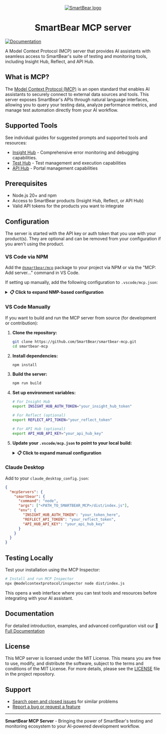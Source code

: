<div align="center">
  <a href="https://www.smartbear.com">
    <picture>
      <source media="(prefers-color-scheme: dark)" srcset="https://assets.smartbear.com/m/79b99a7ff9c81a9a/original/SmartBear-Logo_Dark-Mode.svg">
      <img alt="SmartBear logo" src="https://assets.smartbear.com/m/105001cc5db1e0bf/original/SmartBear-Logo_Light-Mode.svg">
    </picture>
  </a>
  <h1>SmartBear MCP server</h1>
</div>

[![Documentation](https://img.shields.io/badge/documentation-latest-blue.svg)](https://developer.smartbear.com/smartbear-mcp)

A Model Context Protocol (MCP) server that provides AI assistants with seamless access to SmartBear's suite of testing and monitoring tools, including Insight Hub, Reflect, and API Hub.

## What is MCP?

The [Model Context Protocol (MCP)](https://modelcontextprotocol.io/introduction) is an open standard that enables AI assistants to securely connect to external data sources and tools. This server exposes SmartBear's APIs through natural language interfaces, allowing you to query your testing data, analyze performance metrics, and manage test automation directly from your AI workflow.

## Supported Tools

See individual guides for suggested prompts and supported tools and resources:

- [Insight Hub](https://developer.smartbear.com/smartbear-mcp/docs/insight-hub-integration) - Comprehensive error monitoring and debugging capabilities.
- [Test Hub](https://developer.smartbear.com/smartbear-mcp/docs/test-hub-integration) - Test management and execution capabilities
- [API Hub](https://developer.smartbear.com/smartbear-mcp/docs/api-hub-integration) - Portal management capabilities


## Prerequisites

- Node.js 20+ and npm
- Access to SmartBear products (Insight Hub, Reflect, or API Hub)
- Valid API tokens for the products you want to integrate

## Configuration

The server is started with the API key or auth token that you use with your product(s). They are optional and can be removed from your configuration if you aren't using the product.

### VS Code via NPM 

Add the [`@smartbear/mcp`](https://www.npmjs.com/package/@smartbear/mcp) package to your project via NPM or via the "MCP: Add server…" command in VS Code.

If setting up manually, add the following configuration to `.vscode/mcp.json`:

<details>
<summary><strong>📋 Click to expand NMP-based configuration</strong></summary>
```json
{
  "servers": {
    "smartbear": {
      "type": "stdio",
      "command": "npx",
      "args": [
        "-y",
        "@smartbear/mcp@latest"
      ],
      "env": {
        "INSIGHT_HUB_AUTH_TOKEN": "${input:insight_hub_auth_token}",
        "INSIGHT_HUB_PROJECT_API_KEY": "${input:insight_hub_project_api_key}",
        "REFLECT_API_TOKEN": "${input:reflect_api_token}",
        "API_HUB_API_KEY": "${input:api_hub_api_key}"
      }
    }
  },
  "inputs": [
      {
         "id": "insight_hub_auth_token",
         "type": "promptString",
         "description": "Insight Hub Auth Token - leave blank to disable Insight Hub tools",
         "password": true
      },
      {
         "id": "insight_hub_project_api_key",
         "type": "promptString",
         "description": "Insight Hub Project API Key - for single project interactions",
         "password": false
      },
      {
         "id": "reflect_api_token",
         "type": "promptString",
         "description": "Reflect API Token - leave blank to disable Reflect tools",
         "password": true
      },
      {
         "id": "api_hub_api_key",
         "type": "promptString",
         "description": "API Hub API Key - leave blank to disable API Hub tools",
         "password": true
      }
  ]
}
```
</details>

### VS Code Manually

If you want to build and run the MCP server from source (for development or contribution):

1. **Clone the repository:**
   ```bash
   git clone https://github.com/SmartBear/smartbear-mcp.git
   cd smartbear-mcp
   ```

2. **Install dependencies:**
   ```bash
   npm install
   ```

3. **Build the server:**
   ```bash
   npm run build
   ```

4. **Set up environment variables:**
   ```bash
   # For Insight Hub
   export INSIGHT_HUB_AUTH_TOKEN="your_insight_hub_token"
   
   # For Reflect (optional)
   export REFLECT_API_TOKEN="your_reflect_token"
   
   # For API Hub (optional)
   export API_HUB_API_KEY="your_api_hub_key"
   ```

5. **Update your `.vscode/mcp.json` to point to your local build:**
    <details>
    <summary><strong>📋 Click to expand manual configuration</strong></summary>
    ```json
    {
    "servers": {
        "smartbear": {
        "type": "stdio",
        "command": "node",
        "args": ["<PATH_TO_SMARTBEAR_MCP>/dist/index.js"],
        "env": {
            "INSIGHT_HUB_AUTH_TOKEN": "${input:insight_hub_auth_token}",
            "INSIGHT_HUB_PROJECT_API_KEY": "${input:insight_hub_project_api_key}",
            "REFLECT_API_TOKEN": "${input:reflect_api_token}",
            "API_HUB_API_KEY": "${input:api_hub_api_key}"
        }
        }
    },
    "inputs": [
        {
            "id": "insight_hub_auth_token",
            "type": "promptString",
            "description": "Insight Hub Auth Token - leave blank to disable Insight Hub tools",
            "password": true
        },
        {
            "id": "insight_hub_project_api_key",
            "type": "promptString",
            "description": "Insight Hub Project API Key - for single project interactions",
            "password": false
        },
        {
            "id": "reflect_api_token",
            "type": "promptString",
            "description": "Reflect API Token - leave blank to disable Reflect tools",
            "password": true
        },
        {
            "id": "api_hub_api_key",
            "type": "promptString",
            "description": "API Hub API Key - leave blank to disable API Hub tools",
            "password": true
        }
    ]
    }
    ```
    </details>

### Claude Desktop
Add to your `claude_desktop_config.json`:

```json
{
  "mcpServers": {
    "smartbear": {
      "command": "node",
      "args": ["<PATH_TO_SMARTBEAR_MCP>/dist/index.js"],
      "env": {
        "INSIGHT_HUB_AUTH_TOKEN": "your_token_here",
        "REFLECT_API_TOKEN": "your_reflect_token",
        "API_HUB_API_KEY": "your_api_hub_key"
      }
    }
  }
}
```

## Testing Locally

Test your installation using the MCP Inspector:

```bash
# Install and run MCP Inspector
npx @modelcontextprotocol/inspector node dist/index.js
```

This opens a web interface where you can test tools and resources before integrating with your AI assistant.

## Documentation

For detailed introduction, examples, and advanced configuration visit our 📖 [Full Documentation](https://developer.smartbear.com/smartbear-mcp)

## License

This MCP server is licensed under the MIT License. This means you are free to use, modify, and distribute the software, subject to the terms and conditions of the MIT License. For more details, please see the [LICENSE](LICENSE.txt) file in the project repository.

## Support

* [Search open and closed issues](https://github.com/SmartBear/smartbear-mcp/issues?utf8=✓&q=is%3Aissue) for similar problems
* [Report a bug or request a feature](https://github.com/SmartBear/smartbear-mcp/issues/new)


---

**SmartBear MCP Server** - Bringing the power of SmartBear's testing and monitoring ecosystem to your AI-powered development workflow.